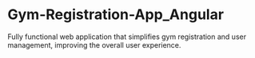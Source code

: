 # Gym-Registration-App_Angular
Fully functional web application that simplifies gym registration and user management, improving the overall user experience.
